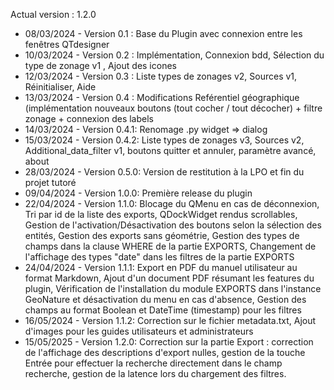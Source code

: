 Actual version : 1.2.0

* 08/03/2024 - Version 0.1 : Base du Plugin avec connexion entre les fenêtres QTdesigner 
* 10/03/2024 - Version 0.2 : Implémentation, Connexion bdd, Sélection du type de zonage v1 , Ajout des icones
* 12/03/2024 - Version 0.3 : Liste types de zonages v2, Sources v1, Réinitialiser, Aide
* 13/03/2024 - Version 0.4 : Modifications Reférentiel géographique (implémentation nouveaux boutons (tout cocher / tout décocher) + filtre zonage + connexion des labels
* 14/03/2024 - Version 0.4.1: Renomage .py widget => dialog
* 15/03/2024 - Version 0.4.2: Liste types de zonages v3, Sources v2, Additional_data_filter v1, boutons quitter et annuler, paramètre avancé, about
* 28/03/2024 - Version 0.5.0: Version de restitution à la LPO et fin du projet tutoré
* 09/04/2024 - Version 1.0.0: Première release du plugin
* 22/04/2024 - Version 1.1.0: Blocage du QMenu en cas de déconnexion, Tri par id de la liste des exports, QDockWidget rendus scrollables, Gestion de l'activation/Désactivation des boutons selon la sélection des entités, Gestion des exports sans géométrie, Gestion des types de champs dans la clause WHERE de la partie EXPORTS, Changement de l'affichage des types "date" dans les filtres de la partie EXPORTS
* 24/04/2024 - Version 1.1.1: Export en PDF du manuel utilisateur au format Markdown, Ajout d'un document PDF résumant les features du plugin, Vérification de l'installation du module EXPORTS dans l'instance GeoNature et désactivation du menu en cas d'absence, Gestion des champs au format Boolean et DateTime (timestamp) pour les filtres
* 16/05/2024 - Version 1.1.2: Correction sur le fichier metadata.txt, Ajout d'images pour les guides utilisateurs et administrateurs
* 15/05/2025 - Version 1.2.0: Correction sur la partie Export : correction de l'affichage des descriptions d'export nulles, gestion de la touche Entrée pour effectuer la recherche directement dans le champ recherche, gestion de la latence lors du chargement des filtres.